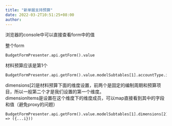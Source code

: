 ```yaml
---
title: "新单据支持预算"
date: 2022-03-2T10:51:25+08:00
author: 
---
```


浏览器的console中可以直接查看form中的值


整个form
```
BudgetFormPresenter.api.getForm().value
```

材料预算应该是第1个
```
BudgetFormPresenter.api.getForm().value.modelSubtables[1].accountType.id
```

dimensions[2]是材料预算下面的维度设置，前两个是固定的编制周期和预算项目，所以一般第二个才是我们设置的第一个维度。  
dimensionItems是设置在这个维度下的维度成员，可以map直接看到其中的字段和值（避免proxy的问题）
```
BudgetFormPresenter.api.getForm().value.modelSubtables[1].dimensions[2].dimensionItems.map(i => ({...i}))
```